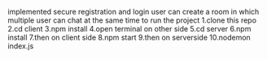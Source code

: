 implemented secure registration and login
user can create a room in which multiple user can chat at the same time
to run the project
1.clone this repo
2.cd client 
3.npm install
4.open terminal on other side
5.cd server
6.npm install
7.then on client side 
8.npm start
9.then on serverside
10.nodemon index.js
